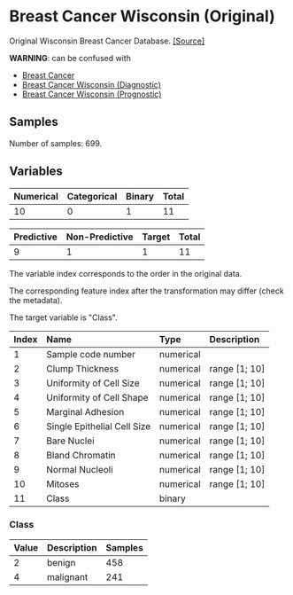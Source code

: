 # Breast Cancer Wisconsin (Original)

Original Wisconsin Breast Cancer Database.
[[Source]](https://archive.ics.uci.edu/ml/datasets/breast%2Bcancer%2Bwisconsin%2B%28original%29)

**WARNING**: can be confused with

* [Breast Cancer](https://archive.ics.uci.edu/ml/datasets/Breast%2BCancer)
* [Breast Cancer Wisconsin (Diagnostic)](https://archive.ics.uci.edu/ml/datasets/Breast%2BCancer%2BWisconsin%2B%28Diagnostic%29)
* [Breast Cancer Wisconsin (Prognostic)](https://archive.ics.uci.edu/ml/datasets/Breast%2BCancer%2BWisconsin%2B%28Prognostic%29)

## Samples

Number of samples: 699.

## Variables

| Numerical | Categorical | Binary | Total |
| :--- | :--- | :--- | :--- |
| 10 | 0 | 1 | 11 |

| Predictive | Non-Predictive | Target | Total |
| :--- | :--- | :--- | :--- |
| 9 | 1 | 1 | 11 |

The variable index corresponds to the order in the original data.

The corresponding feature index after the transformation may differ (check the metadata).

The target variable is "Class".

| Index | Name | Type | Description |
| :--- | :--- | :--- | :--- |
| 1 | Sample code number | numerical | |
| 2 | Clump Thickness | numerical | range [1; 10] |
| 3 | Uniformity of Cell Size | numerical | range [1; 10] |
| 4 | Uniformity of Cell Shape | numerical | range [1; 10] |
| 5 | Marginal Adhesion | numerical | range [1; 10] |
| 6 | Single Epithelial Cell Size | numerical | range [1; 10] |
| 7 | Bare Nuclei | numerical | range [1; 10] |
| 8 | Bland Chromatin | numerical | range [1; 10] |
| 9 | Normal Nucleoli | numerical | range [1; 10] |
| 10 | Mitoses | numerical | range [1; 10] |
| 11 | Class | binary |  |




### Class

| Value | Description | Samples |
| :--- | :--- | :--- |
| 2 | benign | 458 |
| 4 | malignant | 241 |